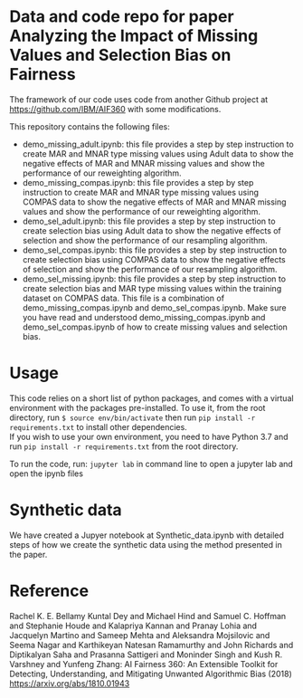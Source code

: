 # Data and code repo for paper Analyzing the Impact of Missing Values and Selection Bias on Fairness

The framework of our code uses code from another Github project at https://github.com/IBM/AIF360 with some modifications. 

This repository contains the following files: <br>
<UL>
<LI>demo_missing_adult.ipynb: this file provides a step by step instruction to create MAR and MNAR type missing values using Adult data to show the negative effects of MAR and MNAR missing values and show the performance of our reweighting algorithm. <br>
<LI>demo_missing_compas.ipynb: this file provides a step by step instruction to create MAR and MNAR type missing values using COMPAS data to show the negative effects of MAR and MNAR missing values and show the performance of our reweighting algorithm. <br>
<LI>demo_sel_adult.ipynb: this file provides a step by step instruction to create selection bias using Adult data to show the negative effects of selection and show the performance of our resampling algorithm. <br>
<LI>demo_sel_compas.ipynb: this file provides a step by step instruction to create selection bias using COMPAS data to show the negative effects of selection and show the performance of our resampling algorithm. <br>
<LI>demo_sel_missing.ipynb: this file provides a step by step instruction to create selection bias and MAR type missing values within the training dataset on COMPAS data. This file is a combination of demo_missing_compas.ipynb and demo_sel_compas.ipynb. Make sure you have read and understood demo_missing_compas.ipynb and demo_sel_compas.ipynb of how to create missing values and selection bias. <br>

</UL>

# Usage
This code relies on a short list of python packages, and comes with a virtual environment with the packages pre-installed.  To use it, from the root directory, run `$ source env/bin/activate` then run `pip install -r requirements.txt` to install other dependencies. <br>
If you wish to use your own environment, you need to have Python 3.7 and run `pip install -r requirements.txt` from the root directory. <br>

To run the code, run: `jupyter lab` in command line to open a jupyter lab and open the ipynb files

# Synthetic data
We have created a Jupyer notebook at Synthetic_data.ipynb with detailed steps of how we create the synthetic data using the method presented in the paper. 

# Reference
Rachel K. E. Bellamy Kuntal Dey and Michael Hind and Samuel C. Hoffman and Stephanie Houde and Kalapriya Kannan and Pranay Lohia and Jacquelyn Martino and Sameep Mehta and Aleksandra Mojsilovic and Seema Nagar and Karthikeyan Natesan Ramamurthy and John Richards and Diptikalyan Saha and Prasanna Sattigeri and Moninder Singh and Kush R. Varshney and Yunfeng Zhang: AI Fairness 360:  An Extensible Toolkit for Detecting, Understanding, and Mitigating Unwanted Algorithmic Bias (2018) https://arxiv.org/abs/1810.01943
